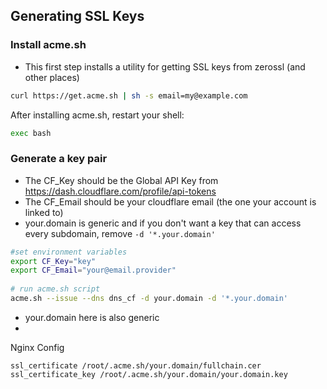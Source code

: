 ## Generating SSL Keys

### Install acme.sh
- This first step installs a utility for getting SSL keys from zerossl (and other places)
```bash
curl https://get.acme.sh | sh -s email=my@example.com
```

After installing acme.sh, restart your shell:
```bash
exec bash
```

### Generate a key pair

- The CF_Key should be the Global API Key from https://dash.cloudflare.com/profile/api-tokens 
- The CF_Email should be your cloudflare email (the one your account is linked to)
- your.domain is generic and if you don't want a key that can access every subdomain, remove `-d '*.your.domain'`

```bash
#set environment variables
export CF_Key="key"
export CF_Email="your@email.provider"
	
# run acme.sh script
acme.sh --issue --dns dns_cf -d your.domain -d '*.your.domain'
```

- your.domain here is also generic
- 
Nginx Config
```nginx
ssl_certificate /root/.acme.sh/your.domain/fullchain.cer
ssl_certificate_key /root/.acme.sh/your.domain/your.domain.key
```

